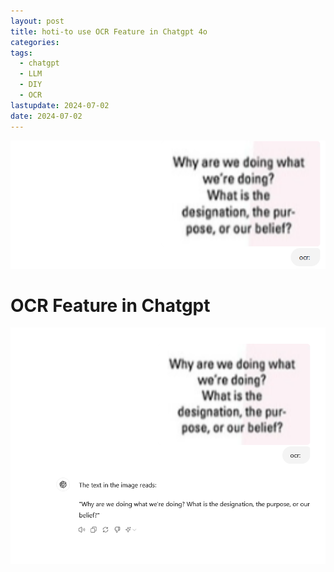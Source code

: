 ```yaml
---
layout: post
title: hoti-to use OCR Feature in Chatgpt 4o
categories: 
tags:
  - chatgpt
  - LLM
  - DIY
  - OCR
lastupdate: 2024-07-02
date: 2024-07-02
---
```

![](../pics/2024-07-02-ocr-feature_image_1.png)
# OCR Feature in Chatgpt

![](../pics/2024-07-02-ocr-feature_image_2.png)

